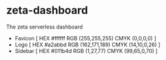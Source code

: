 # zeta-dashboard
The zeta serverless dashboard

- Favicon [ HEX #ffffff RGB (255,255,255) CMYK (0,0,0,0) ]
- Logo [ HEX #a2abbd RGB (162,171,189) CMYK (14,10,0,26) ]
- Sidebar [ HEX #011b4d RGB (1,27,77) CMYK (99,65,0,70) ]
